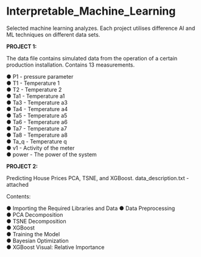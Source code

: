 # Interpretable_Machine_Learning
Selected machine learning analyzes. Each project utilises difference AI and ML techniques on different data sets.

**PROJECT 1:**

The data file contains simulated data from the operation of a certain production installation. Contains 13 measurements.

● P1 - pressure parameter <br> 
● T1 - Temperature 1 <br> 
● T2 - Temperature 2 <br> 
● Ta1 - Temperature a1 <br> 
● Ta3 - Temperature a3 <br> 
● Ta4 - Temperature a4 <br> 
● Ta5 - Temperature a5 <br> 
● Ta6 - Temperature a6 <br> 
● Ta7 - Temperature a7 <br> 
● Ta8 - Temperature a8 <br> 
● Ta_q - Temperature q <br> 
● v1 - Activity of the meter <br> 
● power - The power of the system <br> 

**PROJECT 2:**

Predicting House Prices PCA, TSNE, and XGBoost.
data_description.txt - attached

Contents:

● Importing the Required Libraries and Data
● Data Preprocessing <br> 
● PCA Decomposition <br> 
● TSNE Decomposition <br> 
● XGBoost <br> 
● Training the Model <br> 
● Bayesian Optimization <br> 
● XGBoost Visual: Relative Importance <br> 

